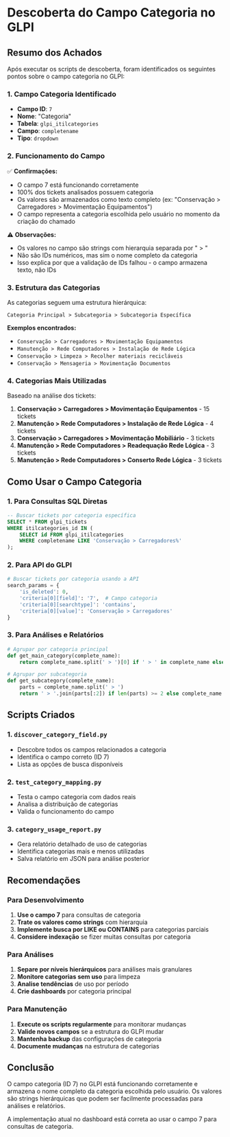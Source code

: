 # Descoberta do Campo Categoria no GLPI

## Resumo dos Achados

Após executar os scripts de descoberta, foram identificados os seguintes pontos sobre o campo categoria no GLPI:

### 1. Campo Categoria Identificado

- **Campo ID**: `7`
- **Nome**: "Categoria"
- **Tabela**: `glpi_itilcategories`
- **Campo**: `completename`
- **Tipo**: `dropdown`

### 2. Funcionamento do Campo

✅ **Confirmações:**
- O campo 7 está funcionando corretamente
- 100% dos tickets analisados possuem categoria
- Os valores são armazenados como texto completo (ex: "Conservação > Carregadores > Movimentação Equipamentos")
- O campo representa a categoria escolhida pelo usuário no momento da criação do chamado

⚠️ **Observações:**
- Os valores no campo são strings com hierarquia separada por " > "
- Não são IDs numéricos, mas sim o nome completo da categoria
- Isso explica por que a validação de IDs falhou - o campo armazena texto, não IDs

### 3. Estrutura das Categorias

As categorias seguem uma estrutura hierárquica:

```
Categoria Principal > Subcategoria > Subcategoria Específica
```

**Exemplos encontrados:**
- `Conservação > Carregadores > Movimentação Equipamentos`
- `Manutenção > Rede Computadores > Instalação de Rede Lógica`
- `Conservação > Limpeza > Recolher materiais recicláveis`
- `Conservação > Mensageria > Movimentação Documentos`

### 4. Categorias Mais Utilizadas

Baseado na análise dos tickets:

1. **Conservação > Carregadores > Movimentação Equipamentos** - 15 tickets
2. **Manutenção > Rede Computadores > Instalação de Rede Lógica** - 4 tickets
3. **Conservação > Carregadores > Movimentação Mobiliário** - 3 tickets
4. **Manutenção > Rede Computadores > Readequação Rede Lógica** - 3 tickets
5. **Manutenção > Rede Computadores > Conserto Rede Lógica** - 3 tickets

## Como Usar o Campo Categoria

### 1. Para Consultas SQL Diretas

```sql
-- Buscar tickets por categoria específica
SELECT * FROM glpi_tickets 
WHERE itilcategories_id IN (
    SELECT id FROM glpi_itilcategories 
    WHERE completename LIKE 'Conservação > Carregadores%'
);
```

### 2. Para API do GLPI

```python
# Buscar tickets por categoria usando a API
search_params = {
    'is_deleted': 0,
    'criteria[0][field]': '7',  # Campo categoria
    'criteria[0][searchtype]': 'contains',
    'criteria[0][value]': 'Conservação > Carregadores'
}
```

### 3. Para Análises e Relatórios

```python
# Agrupar por categoria principal
def get_main_category(complete_name):
    return complete_name.split(' > ')[0] if ' > ' in complete_name else complete_name

# Agrupar por subcategoria
def get_subcategory(complete_name):
    parts = complete_name.split(' > ')
    return ' > '.join(parts[:2]) if len(parts) >= 2 else complete_name
```

## Scripts Criados

### 1. `discover_category_field.py`
- Descobre todos os campos relacionados a categoria
- Identifica o campo correto (ID 7)
- Lista as opções de busca disponíveis

### 2. `test_category_mapping.py`
- Testa o campo categoria com dados reais
- Analisa a distribuição de categorias
- Valida o funcionamento do campo

### 3. `category_usage_report.py`
- Gera relatório detalhado de uso de categorias
- Identifica categorias mais e menos utilizadas
- Salva relatório em JSON para análise posterior

## Recomendações

### Para Desenvolvimento

1. **Use o campo 7** para consultas de categoria
2. **Trate os valores como strings** com hierarquia
3. **Implemente busca por LIKE ou CONTAINS** para categorias parciais
4. **Considere indexação** se fizer muitas consultas por categoria

### Para Análises

1. **Separe por níveis hierárquicos** para análises mais granulares
2. **Monitore categorias sem uso** para limpeza
3. **Analise tendências** de uso por período
4. **Crie dashboards** por categoria principal

### Para Manutenção

1. **Execute os scripts regularmente** para monitorar mudanças
2. **Valide novos campos** se a estrutura do GLPI mudar
3. **Mantenha backup** das configurações de categoria
4. **Documente mudanças** na estrutura de categorias

## Conclusão

O campo categoria (ID 7) no GLPI está funcionando corretamente e armazena o nome completo da categoria escolhida pelo usuário. Os valores são strings hierárquicas que podem ser facilmente processadas para análises e relatórios.

A implementação atual no dashboard está correta ao usar o campo 7 para consultas de categoria.